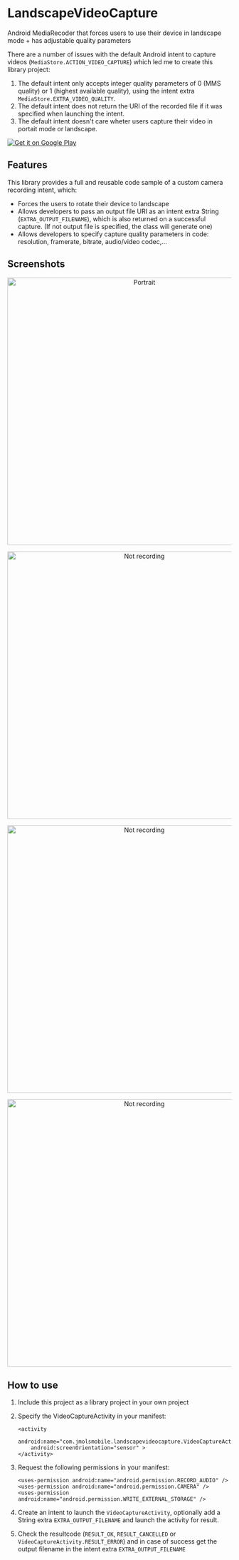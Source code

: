 LandscapeVideoCapture
=====================

Android MediaRecoder that forces users to use their device in landscape mode + has adjustable quality parameters

There are a number of issues with the default Android intent to capture videos (`MediaStore.ACTION_VIDEO_CAPTURE`) which led me to create this library project:

1. The default intent only accepts integer quality parameters of 0 (MMS quality) or 1 (highest available quality), using the intent extra `MediaStore.EXTRA_VIDEO_QUALITY`.
2. The default intent does not return the URI of the recorded file if it was specified when launching the intent.
3. The default intent doesn't care wheter users capture their video in portait mode or landscape.

<a href="https://play.google.com/store/apps/details?id=com.jmolsmobile.landscapevideocapture_sample">
  <img alt="Get it on Google Play"
       src="https://developer.android.com/images/brand/en_generic_rgb_wo_60.png" />
</a>

## Features

This library provides a full and reusable code sample of a custom camera recording intent, which:

* Forces the users to rotate their device to landscape
* Allows developers to pass an output file URI as an intent extra String (`EXTRA_OUTPUT_FILENAME`), which is also returned on a successful capture. (If not output file is specified, the class will generate one)
* Allows developers to specify capture quality parameters in code: resolution, framerate, bitrate, audio/video codec,...

## Screenshots

<p align="center">
  <img src="https://raw.github.com/jmolsmobile/LandscapeVideoCapture/master/playstore/screenshot_2.png" alt="Portrait" height="600"/>
</p>

<p align="center">
  <img src="https://raw.github.com/jmolsmobile/LandscapeVideoCapture/master/playstore/screenshot_3.png" alt="Not recording" width="600"/>
</p>

<p align="center">
  <img src="https://raw.github.com/jmolsmobile/LandscapeVideoCapture/master/playstore/screenshot_4.png" alt="Not recording" width="600"/>
</p>

<p align="center">
  <img src="https://raw.github.com/jmolsmobile/LandscapeVideoCapture/master/playstore/screenshot_5.png" alt="Not recording" width="600"/>
</p>



## How to use

  1. Include this project as a library project in your own project
  2. Specify the VideoCaptureActivity in your manifest:
    
         <activity
             android:name="com.jmolsmobile.landscapevideocapture.VideoCaptureActivity"
             android:screenOrientation="sensor" >
         </activity>

  3. Request the following permissions in your manifest: 

         <uses-permission android:name="android.permission.RECORD_AUDIO" />
         <uses-permission android:name="android.permission.CAMERA" />
         <uses-permission android:name="android.permission.WRITE_EXTERNAL_STORAGE" />

  4. Create an intent to launch the `VideoCaptureActivity`, optionally add a String extra `EXTRA_OUTPUT_FILENAME` and launch the activity for result.
  5. Check the resultcode (`RESULT_OK`, `RESULT_CANCELLED` or `VideoCaptureActivity.RESULT_ERROR`) and in case of success get the output filename in the intent extra `EXTRA_OUTPUT_FILENAME`
